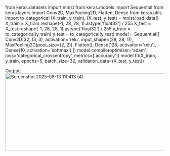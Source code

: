 from keras.datasets import mnist 
from keras.models import Sequential 
from keras.layers import Conv2D, MaxPooling2D, Flatten, Dense 
from keras.utils import to_categorical 
(X_train, y_train), (X_test, y_test) = mnist.load_data() 
X_train = X_train.reshape(-1, 28, 28, 1).astype('float32') / 255 
X_test = X_test.reshape(-1, 28, 28, 1).astype('float32') / 255 
y_train = to_categorical(y_train) 
y_test = to_categorical(y_test) 
model = Sequential([ 
Conv2D(32, (3, 3), activation='relu', input_shape=(28, 28, 1)), 
MaxPooling2D(pool_size=(2, 2)), 
Flatten(), 
Dense(128, activation='relu'), 
Dense(10, activation='softmax') 
]) 
model.compile(optimizer='adam', loss='categorical_crossentropy', 
metrics=['accuracy']) 
model.fit(X_train, y_train, epochs=5, batch_size=32, validation_data=(X_test, 
y_test))

Output:
<img width="1114" height="246" alt="Screenshot 2025-08-13 110413 (4)" src="https://github.com/user-attachments/assets/d54376a6-8f6b-421c-8ed1-a533196a490f" />
